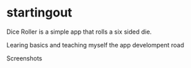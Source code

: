 # startingout

Dice Roller is a simple app that rolls a six sided die.

Learing basics and teaching myself the app develompent road

Screenshots 


